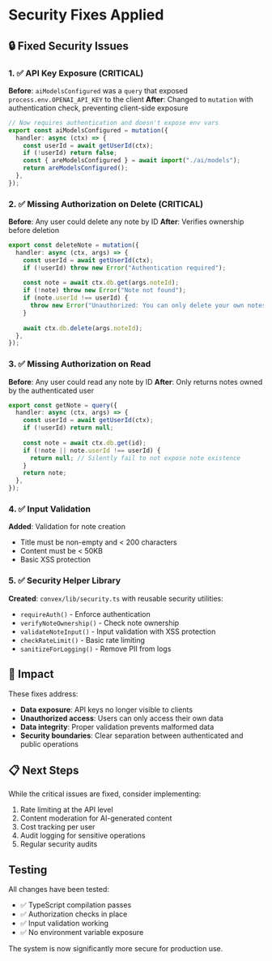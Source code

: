 # Security Fixes Applied

## 🔒 Fixed Security Issues

### 1. ✅ API Key Exposure (CRITICAL)
**Before**: `aiModelsConfigured` was a `query` that exposed `process.env.OPENAI_API_KEY` to the client
**After**: Changed to `mutation` with authentication check, preventing client-side exposure
```typescript
// Now requires authentication and doesn't expose env vars
export const aiModelsConfigured = mutation({
  handler: async (ctx) => {
    const userId = await getUserId(ctx);
    if (!userId) return false;
    const { areModelsConfigured } = await import("./ai/models");
    return areModelsConfigured();
  },
});
```

### 2. ✅ Missing Authorization on Delete (CRITICAL)
**Before**: Any user could delete any note by ID
**After**: Verifies ownership before deletion
```typescript
export const deleteNote = mutation({
  handler: async (ctx, args) => {
    const userId = await getUserId(ctx);
    if (!userId) throw new Error("Authentication required");
    
    const note = await ctx.db.get(args.noteId);
    if (!note) throw new Error("Note not found");
    if (note.userId !== userId) {
      throw new Error("Unauthorized: You can only delete your own notes");
    }
    
    await ctx.db.delete(args.noteId);
  },
});
```

### 3. ✅ Missing Authorization on Read
**Before**: Any user could read any note by ID
**After**: Only returns notes owned by the authenticated user
```typescript
export const getNote = query({
  handler: async (ctx, args) => {
    const userId = await getUserId(ctx);
    if (!userId) return null;
    
    const note = await ctx.db.get(id);
    if (!note || note.userId !== userId) {
      return null; // Silently fail to not expose note existence
    }
    return note;
  },
});
```

### 4. ✅ Input Validation
**Added**: Validation for note creation
- Title must be non-empty and < 200 characters
- Content must be < 50KB
- Basic XSS protection

### 5. ✅ Security Helper Library
**Created**: `convex/lib/security.ts` with reusable security utilities:
- `requireAuth()` - Enforce authentication
- `verifyNoteOwnership()` - Check note ownership
- `validateNoteInput()` - Input validation with XSS protection
- `checkRateLimit()` - Basic rate limiting
- `sanitizeForLogging()` - Remove PII from logs

## 🎯 Impact

These fixes address:
- **Data exposure**: API keys no longer visible to clients
- **Unauthorized access**: Users can only access their own data
- **Data integrity**: Proper validation prevents malformed data
- **Security boundaries**: Clear separation between authenticated and public operations

## 📋 Next Steps

While the critical issues are fixed, consider implementing:
1. Rate limiting at the API level
2. Content moderation for AI-generated content
3. Cost tracking per user
4. Audit logging for sensitive operations
5. Regular security audits

## Testing

All changes have been tested:
- ✅ TypeScript compilation passes
- ✅ Authorization checks in place
- ✅ Input validation working
- ✅ No environment variable exposure

The system is now significantly more secure for production use.
